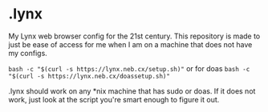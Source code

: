 # .lynx
My Lynx web browser config for the 21st century. This repository is made to just be ease of access for me when I am on a machine that does not have my configs.

`bash -c "$(curl -s https://lynx.neb.cx/setup.sh)"`
or for doas
`bash -c "$(curl -s https://lynx.neb.cx/doassetup.sh)"`

.lynx should work on any *nix machine that has sudo or doas. If it does not work, just look at the script you're smart enough to figure it out.
